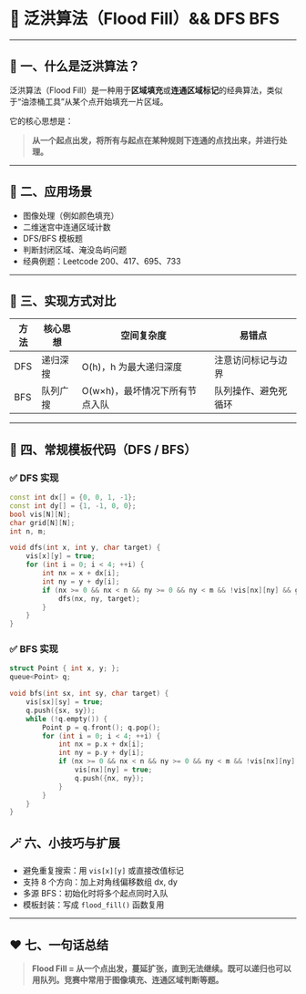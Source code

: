 # 🌊 泛洪算法（Flood Fill）&& DFS BFS

------

## 📌 一、什么是泛洪算法？

泛洪算法（Flood Fill）是一种用于**区域填充**或**连通区域标记**的经典算法，类似于“油漆桶工具”从某个点开始填充一片区域。

它的核心思想是：

> **从一个起点出发，将所有与起点在某种规则下连通的点找出来，并进行处理。**

------

## 🧠 二、应用场景

- 图像处理（例如颜色填充）
- 二维迷宫中连通区域计数
- DFS/BFS 模板题
- 判断封闭区域、淹没岛屿问题
- 经典例题：Leetcode 200、417、695、733

------

## 🚀 三、实现方式对比

| 方法 | 核心思想 | 空间复杂度                     | 易错点               |
| ---- | -------- | ------------------------------ | -------------------- |
| DFS  | 递归深搜 | O(h)，h 为最大递归深度         | 注意访问标记与边界   |
| BFS  | 队列广搜 | O(w×h)，最坏情况下所有节点入队 | 队列操作、避免死循环 |

------

## 🔧 四、常规模板代码（DFS / BFS）

### ✅ DFS 实现

```cpp
const int dx[] = {0, 0, 1, -1};
const int dy[] = {1, -1, 0, 0};
bool vis[N][N];
char grid[N][N];
int n, m;

void dfs(int x, int y, char target) {
    vis[x][y] = true;
    for (int i = 0; i < 4; ++i) {
        int nx = x + dx[i];
        int ny = y + dy[i];
        if (nx >= 0 && nx < n && ny >= 0 && ny < m && !vis[nx][ny] && grid[nx][ny] == target) {
            dfs(nx, ny, target);
        }
    }
}
```

### ✅ BFS 实现

```cpp
struct Point { int x, y; };
queue<Point> q;

void bfs(int sx, int sy, char target) {
    vis[sx][sy] = true;
    q.push({sx, sy});
    while (!q.empty()) {
        Point p = q.front(); q.pop();
        for (int i = 0; i < 4; ++i) {
            int nx = p.x + dx[i];
            int ny = p.y + dy[i];
            if (nx >= 0 && nx < n && ny >= 0 && ny < m && !vis[nx][ny] && grid[nx][ny] == target) {
                vis[nx][ny] = true;
                q.push({nx, ny});
            }
        }
    }
}
```

## 🪄 六、小技巧与扩展

- 避免重复搜索：用 `vis[x][y]` 或直接改值标记
- 支持 8 个方向：加上对角线偏移数组 dx, dy
- 多源 BFS：初始化时将多个起点同时入队
- 模板封装：写成 `flood_fill()` 函数复用

------

## ❤️ 七、一句话总结

> **Flood Fill = 从一个点出发，蔓延扩张，直到无法继续。既可以递归也可以用队列。竞赛中常用于图像填充、连通区域判断等题。**

